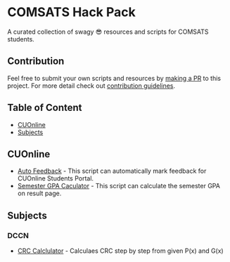 # COMSATS Hack Pack

A curated collection of swagy 😎 resources and scripts for COMSATS students.

## Contribution

Feel free to submit your own scripts and resources by [making a PR](https://github.com/nmanumr/comsats-hack-pack/pulls/new) to this project. For more detail check out [contribution guidelines](https://github.com/nmanumr/comsats-hack-pack/blob/master/contributing.md).

## Table of Content

* [CUOnline](#cuonline)
* [Subjects](#subjects)

## CUOnline

* [Auto Feedback](https://gist.github.com/nmanumr/9037d9b3304f74d5515ff0af691ed850) - This script can automatically mark feedback for CUOnline Students Portal.
* [Semester GPA Caculator](https://gist.github.com/nmanumr/247b74ebbf378d9b9104bc68d344afc7#file-semestergpa-js) - This script can calculate the semester GPA on result page.

## Subjects

### DCCN

* [CRC Calclulator](https://asecuritysite.com/comms/crc_div) - Calculaes CRC step by step from given P(x) and G(x)
